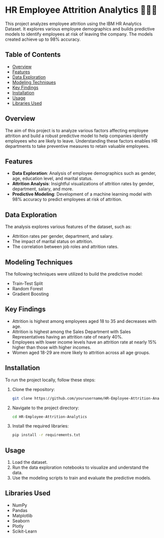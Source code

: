 # HR Employee Attrition Analytics 🧑‍🤝‍🧑

This project analyzes employee attrition using the IBM HR Analytics Dataset. It explores various employee demographics and builds predictive models to identify employees at risk of leaving the company. The models created achieve up to 98% accuracy.

## Table of Contents
- [Overview](#overview)
- [Features](#features)
- [Data Exploration](#data-exploration)
- [Modeling Techniques](#modeling-techniques)
- [Key Findings](#key-findings)
- [Installation](#installation)
- [Usage](#usage)
- [Libraries Used](#libraries-used)

## Overview

The aim of this project is to analyze various factors affecting employee attrition and build a robust predictive model to help companies identify employees who are likely to leave. Understanding these factors enables HR departments to take preventive measures to retain valuable employees.

## Features

- **Data Exploration**: Analysis of employee demographics such as gender, age, education level, and marital status.
- **Attrition Analysis**: Insightful visualizations of attrition rates by gender, department, salary, and more.
- **Predictive Modeling**: Development of a machine learning model with 98% accuracy to predict employees at risk of attrition.

## Data Exploration

The analysis explores various features of the dataset, such as:

- Attrition rates per gender, department, and salary.
- The impact of marital status on attrition.
- The correlation between job roles and attrition rates.

## Modeling Techniques

The following techniques were utilized to build the predictive model:

- Train-Test Split
- Random Forest
- Gradient Boosting

## Key Findings
- Attrition is highest among employees aged 18 to 35 and decreases with age.
- Attrition is highest among the Sales Department with Sales Representatives having an attrition rate of nearly 40%. 
- Employees with lower income levels have an attrition rate at nearly 15% higher than those with higher incomes.
- Women aged 18-29 are more likely to attrition across all age groups. 

## Installation

To run the project locally, follow these steps:

1. Clone the repository:
   ```bash
   git clone https://github.com/yourusername/HR-Employee-Attrition-Analytics.git
   ```
2. Navigate to the project directory:
   ```bash
   cd HR-Employee-Attrition-Analytics
   ```
3. Install the required libraries:
   ```bash
   pip install -r requirements.txt
   ```

## Usage

1. Load the dataset.
2. Run the data exploration notebooks to visualize and understand the data.
3. Use the modeling scripts to train and evaluate the predictive models.

## Libraries Used

- NumPy
- Pandas
- Matplotlib
- Seaborn
- Plotly
- Scikit-Learn
